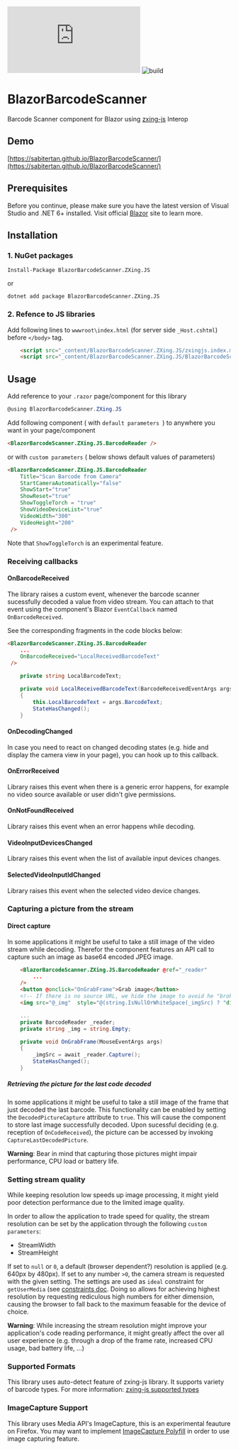 ![Nuget](https://img.shields.io/nuget/v/BlazorBarcodeScanner.ZXing.JS?style=flat-square)
![build](https://github.com/sabitertan/BlazorBarcodeScanner/actions/workflows/main.yml/badge.svg)
# BlazorBarcodeScanner
Barcode Scanner component for Blazor using [zxing-js](https://github.com/zxing-js/library) Interop

## Demo
[https://sabitertan.github.io/BlazorBarcodeScanner/](https://sabitertan.github.io/BlazorBarcodeScanner/)

## Prerequisites

Before you continue, please make sure you have the latest version of Visual Studio and .NET 6+ installed. Visit official [Blazor](https://dotnet.microsoft.com/apps/aspnet/web-apps/client) site to learn more.

## Installation

### 1. NuGet packages

```
Install-Package BlazorBarcodeScanner.ZXing.JS
```

or

```
dotnet add package BlazorBarcodeScanner.ZXing.JS
```

### 2. Refence to JS libraries

Add following lines to `wwwroot\index.html` (for server side `_Host.cshtml`) before `</body>` tag.

```html
    <script src="_content/BlazorBarcodeScanner.ZXing.JS/zxingjs.index.min.js"></script>
    <script src="_content/BlazorBarcodeScanner.ZXing.JS/BlazorBarcodeScanner.js"></script>
```

## Usage

Add reference to your `.razor` page/component for this library

```cs
@using BlazorBarcodeScanner.ZXing.JS
```

Add following component ( with `default parameters `) to anywhere you want in your page/component

```html
<BlazorBarcodeScanner.ZXing.JS.BarcodeReader />
```

or with `custom parameters` ( below shows default values of parameters)

```html
<BlazorBarcodeScanner.ZXing.JS.BarcodeReader
    Title="Scan Barcode from Camera"
    StartCameraAutomatically="false"
    ShowStart="true"
    ShowReset="true"
    ShowToggleTorch = "true"
    ShowVideoDeviceList="true"
    VideoWidth="300"
    VideoHeight="200"
 />

```

Note that `ShowToggleTorch` is an experimental feature.

### Receiving callbacks
#### OnBarcodeReceived
The library raises a custom event, whenever the barcode scanner sucessfully decoded a value from video stream. You can attach to that event using the component's Blazor `EventCallback` named `OnBarcodeReceived`.

See the corresponding fragments in the code blocks below:

```html
<BlazorBarcodeScanner.ZXing.JS.BarcodeReader
    ...
    OnBarcodeReceived="LocalReceivedBarcodeText"
 />
```

```cs
    private string LocalBarcodeText;

    private void LocalReceivedBarcodeText(BarcodeReceivedEventArgs args)
    {
        this.LocalBarcodeText = args.BarcodeText;
        StateHasChanged();
    }
```

#### OnDecodingChanged
In case you need to react on changed decoding states (e.g. hide and display the camera view in your page), you can hook up to this callback.
#### OnErrorReceived
Library raises this event when there is a generic error happens, for example no video source available or user didn't give permissions.
#### OnNotFoundReceived
Library raises this event when an error happens while decoding.
#### VideoInputDevicesChanged
Library raises this event when the list of available input devices changes.
#### SelectedVideoInputIdChanged
Library raises this event when the selected video device changes.

### Capturing a picture from the stream
#### Direct capture
In some applications it might be useful to take a still image of the video stream while decoding.
Therefor the component features an API call to capture such an image as base64 encoded JPEG image.
```html
    <BlazorBarcodeScanner.ZXing.JS.BarcodeReader @ref="_reader"
        ...
    />
    <button @onclick="OnGrabFrame">Grab image</button>
    <!-- If there is no source URL, we hide the image to avoid he "broken image" icons... -->
    <img src="@_img"  style="@(string.IsNullOrWhiteSpace(_imgSrc) ? "display:none;" : "")" />
```

```cs
    ...
    private BarcodeReader _reader;
    private string _img = string.Empty;

    private void OnGrabFrame(MouseEventArgs args)
    {
        _imgSrc = await _reader.Capture();
        StateHasChanged();
    }
```

##### Retrieving the picture for the last code decoded
In some applications it might be useful to take a still image of the frame that just decoded the last barcode.
This functionality can be enabled by setting the `DecodedPictureCapture` attribute to `true`. This will cause the component to store last image successfully decoded.
Upon sucessful deciding (e.g. reception of `OnCodeReceived`), the picture can be accessed by invoking `CaptureLastDecodedPicture`.

**Warning**: Bear in mind that capturing those pictures might impair performance, CPU load or battery life.

### Setting stream quality
While keeping resolution low speeds up image processing, it might yield poor detection performance due to the limited image quality.

In order to allow the application to trade speed for quality, the stream resolution can be set by the application through the following `custom parameters`:
  - StreamWidth
  - StreamHeight

If set to `null` or `0`, a default (browser dependent?) resolution is applied (e.g. 640px by 480px). If set to any number `>0`, the camera stream is requested with the given setting. The settings are used as `ideal` constraint for `getUserMedia` (see [constraints doc](https://developer.mozilla.org/en-US/docs/Web/API/Media_Streams_API/Constraints#specifying_a_range_of_values). Doing so allows for achieving highest resolution by requesting rediculous high numbers for either dimension, causing  the browser to fall back to the maximum feasable for the device of choice.

**Warning**: While increasing the stream resolution might improve your application's code reading performance, it might greatly affect the over all user experience (e.g. through a drop of the frame rate, increased CPU usage, bad battery life, ...)

### Supported Formats
This library uses auto-detect feature of zxing-js library. It supports variety of barcode types. For more information: [zxing-js supported types](https://github.com/zxing-js/library#supported-formats)

### ImageCapture Support
This library uses Media API's ImageCapture, this is an experimental feauture on Firefox. You may want to implement [ImageCapture Polyfill](https://github.com/GoogleChromeLabs/imagecapture-polyfill) in order to use image capturing feature.
